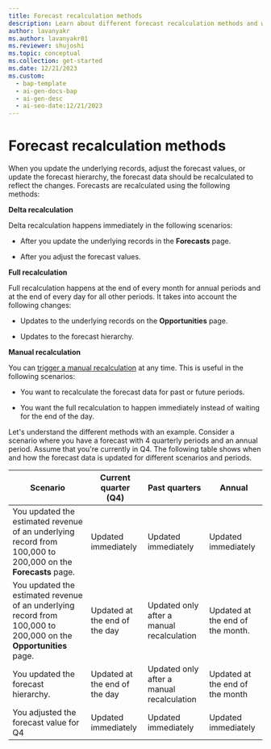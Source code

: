 ```yaml
---
title: Forecast recalculation methods
description: Learn about different forecast recalculation methods and when and how the forecast data is updated with an example.
author: lavanyakr
ms.author: lavanyakr01
ms.reviewer: shujoshi
ms.topic: conceptual
ms.collection: get-started
ms.date: 12/21/2023
ms.custom:
  - bap-template
  - ai-gen-docs-bap
  - ai-gen-desc
  - ai-seo-date:12/21/2023
---
```


# Forecast recalculation methods

When you update the underlying records, adjust the forecast values, or update the forecast hierarchy, the forecast data should be recalculated to reflect the changes. Forecasts are recalculated using the following methods:

**Delta recalculation**

Delta recalculation happens immediately in the following scenarios:

- After you update the underlying records in the **Forecasts** page.

- After you adjust the forecast values.

**Full recalculation**

Full recalculation happens at the end of every month for annual periods and at the end of every day for all other periods. It takes into account the following changes:

- Updates to the underlying records on the **Opportunities** page.

- Updates to the forecast hierarchy.  

**Manual recalculation**

You can [trigger a manual recalculation](keep-forecast-data-up-to-date.md) at any time. This is useful in the following scenarios:

- You want to recalculate the forecast data for past or future periods.

- You want the full recalculation to happen immediately instead of waiting for the end of the day.

Let's understand the different methods with an example. Consider a scenario where you have a forecast with 4 quarterly periods and an annual period. Assume that you're currently in Q4. The following table shows when and how the forecast data is updated for different scenarios and periods.

| Scenario | Current quarter (Q4) | Past quarters | Annual | 
|----------|----|---------------|--------|
| You updated the estimated revenue of an underlying record from 100,000 to 200,000 on the **Forecasts** page. | Updated immediately | Updated immediately | Updated immediately |
|You updated the estimated revenue of an underlying record from 100,000 to 200,000 on the **Opportunities** page. | Updated at the end of the day | Updated only after a manual recalculation | Updated at the end of the month. | 
| You updated the forecast hierarchy. | Updated at the end of the day | Updated only after a manual recalculation | Updated at the end of the month |
| You adjusted the forecast value for Q4 | Updated immediately | Updated immediately | Updated immediately |
